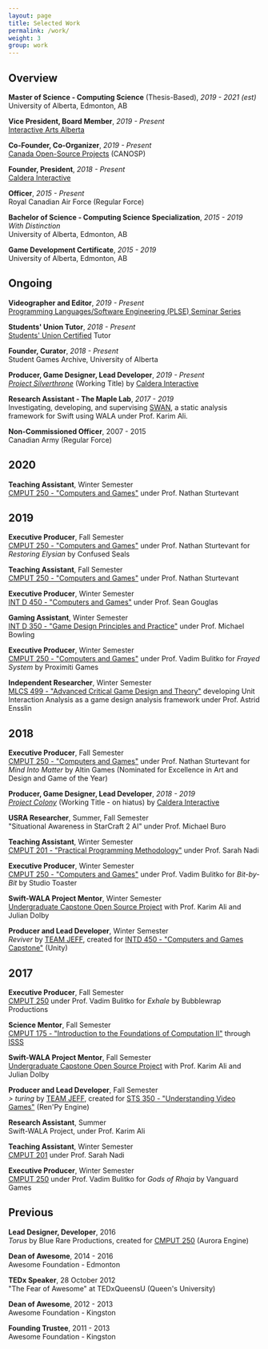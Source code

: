 ```yaml
---
layout: page
title: Selected Work
permalink: /work/
weight: 3
group: work
---
```


## Overview ##

  **Master of Science - Computing Science** (Thesis-Based), *2019 - 2021 (est)*  
  University of Alberta, Edmonton, AB
  
  **Vice President, Board Member**, *2019 - Present*  
  [Interactive Arts Alberta](https://interactiveartsalberta.org)
  
  **Co-Founder, Co-Organizer**, *2019 - Present*  
  [Canada Open-Source Projects](https://canosp.ca) (CANOSP)

  **Founder, President**, *2018 - Present*  
  [Caldera Interactive](http://www.calderainteractive.com)
  
  **Officer**, *2015 - Present*  
  Royal Canadian Air Force (Regular Force)
  
  **Bachelor of Science - Computing Science Specialization**, *2015 - 2019*  
  *With Distinction*  
  University of Alberta, Edmonton, AB
  
  **Game Development Certificate**, *2015 - 2019*  
  University of Alberta, Edmonton, AB
  
## Ongoing ##

  **Videographer and Editor**, *2019 - Present*  
  [Programming Languages/Software Engineering (PLSE) Seminar Series](http://bit.ly/plsevideos)

  **Students' Union Tutor**, *2018 - Present*  
  [Students' Union Certified](https://www.su.ualberta.ca/services/infolink/tutor/registry/tutor/406/) Tutor
  
  **Founder, Curator**, *2018 - Present*  
  Student Games Archive, University of Alberta
  
  **Producer, Game Designer, Lead Developer**, *2019 - Present*  
  [_Project Silverthrone_](/tag/silverthrone) (Working Title) by [Caldera Interactive](http://calderainteractive.com)
  
  **Research Assistant - The Maple Lab**, *2017 - 2019*  
  Investigating, developing, and supervising [SWAN](/tag/swan), a static analysis framework for Swift using WALA under Prof. Karim Ali.
  
  **Non-Commissioned Officer**, 2007 - 2015  
  Canadian Army (Regular Force)

  
## 2020 ##

  **Teaching Assistant**, Winter Semester  
  [CMPUT 250 - "Computers and Games"](https://www.ualberta.ca/computing-science/undergraduate-studies/course-directory/courses/computers-and-games) under Prof. Nathan Sturtevant  

## 2019 ##

  **Executive Producer**, Fall Semester  
  [CMPUT 250 - "Computers and Games"](https://www.ualberta.ca/computing-science/undergraduate-studies/course-directory/courses/computers-and-games) under Prof. Nathan Sturtevant for *Restoring Elysian* by Confused Seals
  
  **Teaching Assistant**, Fall Semester  
  [CMPUT 250 - "Computers and Games"](https://www.ualberta.ca/computing-science/undergraduate-studies/course-directory/courses/computers-and-games) under Prof. Nathan Sturtevant  
  
  **Executive Producer**, Winter Semester  
  [INT D 450 - "Computers and Games"](https://www.ualberta.ca/computing-science/undergraduate-studies/course-directory/courses/computers-and-games-capstone) under Prof. Sean Gouglas

  **Gaming Assistant**, Winter Semester  
  [INT D 350 - "Game Design Principles and Practice"](https://www.ualberta.ca/computing-science/undergraduate-studies/course-directory/courses/game-design-principles-and-practice) under Prof. Michael Bowling
  
  **Executive Producer**, Winter Semester  
  [CMPUT 250 - "Computers and Games"](https://www.ualberta.ca/computing-science/undergraduate-studies/course-directory/courses/computers-and-games) under Prof. Vadim Bulitko for *Frayed System* by Proximiti Games
 
  **Independent Researcher**, Winter Semester  
  [MLCS 499 - "Advanced Critical Game Design and Theory"](https://calendar.ualberta.ca/preview_course_nopop.php?catoid=6&coid=46065) developing Unit Interaction Analysis as a game design analysis framework under Prof. Astrid Ensslin  
  
## 2018 ##

  **Executive Producer**, Fall Semester  
  [CMPUT 250 - "Computers and Games"](https://www.ualberta.ca/computing-science/undergraduate-studies/course-directory/courses/computers-and-games) under Prof. Nathan Sturtevant for *Mind Into Matter* by Altin Games (Nominated for Excellence in Art and Design and Game of the Year)
     
  **Producer, Game Designer, Lead Developer**, *2018 - 2019*  
  [_Project Colony_](/tag/colony) (Working Title - on hiatus) by [Caldera Interactive](http://calderainteractive.com)

  **USRA Researcher**, Summer, Fall Semester  
  "Situational Awareness in StarCraft 2 AI" under Prof. Michael Buro
    
  **Teaching Assistant**, Winter Semester  
  [CMPUT 201 - "Practical Programming Methodology"](https://www.ualberta.ca/computing-science/undergraduate-studies/course-directory/courses/practical-programming-methodology) under Prof. Sarah Nadi
  
  **Executive Producer**, Winter Semester  
  [CMPUT 250 - "Computers and Games"](https://www.ualberta.ca/computing-science/undergraduate-studies/course-directory/courses/computers-and-games) under Prof. Vadim Bulitko for *Bit-by-Bit* by Studio Toaster
  
  **Swift-WALA Project Mentor**, Winter Semester  
  [Undergraduate Capstone Open Source Project](http://ucosp.ca/) with Prof. Karim Ali and Julian Dolby
  
  **Producer and Lead Developer**, Winter Semester  
  <i>Reviver</i> by [TEAM JEFF](http://teamjeff.jeffcho.com), created for [INTD 450 - "Computers and Games Capstone"](https://www.ualberta.ca/computing-science/undergraduate-studies/course-directory/courses/computers-and-games-capstone) (Unity)

## 2017 ##

  **Executive Producer**, Fall Semester  
  [CMPUT 250](https://www.ualberta.ca/computing-science/undergraduate-studies/course-directory/courses/computers-and-games) under Prof. Vadim Bulitko for <i>Exhale</i> by Bubblewrap Productions

  **Science Mentor**, Fall Semester  
  [CMPUT 175 - "Introduction to the Foundations of Computation II"](https://www.ualberta.ca/computing-science/undergraduate-studies/course-directory/courses/introduction-to-the-foundations-of-computing-ii) through [ISSS](https://isss.ca/)
  
  **Swift-WALA Project Mentor**, Fall Semester  
  [Undergraduate Capstone Open Source Project](http://ucosp.ca/) with Prof. Karim Ali and Julian Dolby
  
  **Producer and Lead Developer**, Fall Semester  
  *> turing* by [TEAM JEFF](http://teamjeff.jeffcho.com), created for [STS 350 - "Understanding Video Games"](http://calendar.ualberta.ca/preview_course_nopop.php?catoid=6&coid=47852) (Ren'Py Engine)

  **Research Assistant**, Summer  
  Swift-WALA Project, under Prof. Karim Ali

  **Teaching Assistant**, Winter Semester  
  [CMPUT 201](https://www.ualberta.ca/computing-science/undergraduate-studies/course-directory/courses/practical-programming-methodology) under Prof. Sarah Nadi
  
  **Executive Producer**, Winter Semester  
  [CMPUT 250](https://www.ualberta.ca/computing-science/undergraduate-studies/course-directory/courses/computers-and-games) under Prof. Vadim Bulitko for *Gods of Rhaja* by Vanguard Games
  
## Previous

  **Lead Designer, Developer**, 2016  
  *Torus* by Blue Rare Productions, created for [CMPUT 250](https://www.ualberta.ca/computing-science/undergraduate-studies/course-directory/courses/computers-and-games) (Aurora Engine)
  
  **Dean of Awesome**, 2014 - 2016  
  Awesome Foundation - Edmonton 
  
  **TEDx Speaker**, 28 October 2012  
  "The Fear of Awesome" at TEDxQueensU (Queen's University)
  
  **Dean of Awesome**, 2012 - 2013  
  Awesome Foundation - Kingston 
  
  **Founding Trustee**, 2011 - 2013  
  Awesome Foundation - Kingston 
